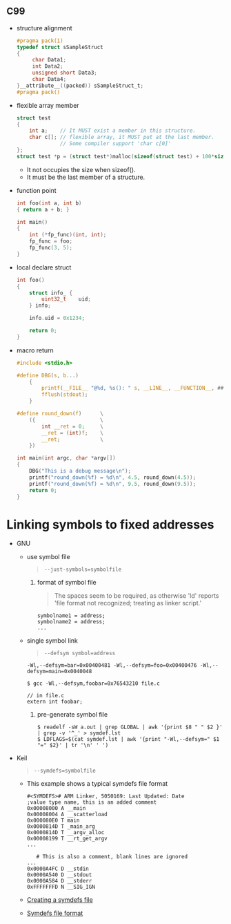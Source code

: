 C99
---

+ structure alignment

    ```c
    #pragma pack(1)
    typedef struct sSampleStruct
    {
         char Data1;
         int Data2;
         unsigned short Data3;
         char Data4;
    }__attribute__((packed)) sSampleStruct_t;
    #pragma pack()
    ```

+ flexible array member

    ```c
    struct test
    {
        int a;    // It MUST exist a member in this structure.
        char c[]; // flexible array, it MUST put at the last member.
                  // Some compiler support 'char c[0]'
    };
    struct test *p = (struct test*)malloc(sizeof(struct test) + 100*sizeof(char));
    ```

    - It not occupies the size when sizeof().
    - It must be the last member of a structure.

+ function point

    ```c
    int foo(int a, int b)
    { return a + b; }

    int main()
    {
        int (*fp_func)(int, int);
        fp_func = foo;
        fp_func(3, 5);
    }
    ```

+ local declare struct

    ```c
    int foo()
    {
        struct info_ {
            uint32_t    uid;
        } info;

        info.uid = 0x1234;

        return 0;
    }
    ```

+ macro return

    ```c
    #include <stdio.h>

    #define DBG(s, b...)                                                   \
        {                                                                  \
            printf(__FILE__ "@%d, %s(): " s, __LINE__, __FUNCTION__, ##b); \
            fflush(stdout);                                                \
        }

    #define round_down(f)      \
        ({                     \
            int __ret = 0;     \
            __ret = (int)f;    \
            __ret;             \
        })

    int main(int argc, char *argv[])
    {
        DBG("This is a debug message\n");
        printf("round_down(%f) = %d\n", 4.5, round_down(4.5));
        printf("round_down(%f) = %d\n", 9.5, round_down(9.5));
        return 0;
    }
    ```

# Linking symbols to fixed addresses

+ GNU
    - use symbol file
        > `--just-symbols=symbolfile`

        1. format of symbol file
            > The spaces seem to be required, as otherwise 'ld' reports
            'file format not recognized; treating as linker script.'

            ```
            symbolname1 = address;
            symbolname2 = address;
            ...
            ```

    - single symbol link
        > `--defsym symbol=address`

        ```
        -Wl,--defsym=bar=0x00400481 -Wl,--defsym=foo=0x00400476 -Wl,--defsym=main=0x0040048
        ```

        ```
        $ gcc -Wl,--defsym,foobar=0x76543210 file.c

        // in file.c
        extern int foobar;
        ```

        1. pre-generate symbol file

            ```
            $ readelf -sW a.out | grep GLOBAL | awk '{print $8 " " $2 }' | grep -v '^_' > symdef.lst
            $ LDFLAGS=$(cat symdef.lst | awk '{print "-Wl,--defsym=" $1 "=" $2}' | tr '\n' ' ')
            ```

+ Keil
    > `--symdefs=symbolfile`

    - This example shows a typical symdefs file format

        ```
        #<SYMDEFS># ARM Linker, 5050169: Last Updated: Date
        ;value type name, this is an added comment
        0x00008000 A __main
        0x00008004 A __scatterload
        0x000080E0 T main
        0x0000814D T _main_arg
        0x0000814D T __argv_alloc
        0x00008199 T __rt_get_argv
        ...

           # This is also a comment, blank lines are ignored
        ...
        0x0000A4FC D __stdin
        0x0000A540 D __stdout
        0x0000A584 D __stderr
        0xFFFFFFFD N __SIG_IGN
        ```

    - [Creating a symdefs file](http://www.keil.com/support/man/docs/armlink/armlink_pge1362065959198.htm)
    - [Symdefs file format](http://www.keil.com/support/man/docs/armlink/armlink_pge1362065960682.htm)
